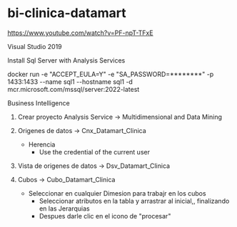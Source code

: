 # bi-clinica-datamart

https://www.youtube.com/watch?v=PF-npT-TFxE

Visual Studio 2019

Install Sql Server with Analysis Services

docker run -e "ACCEPT_EULA=Y" -e "SA_PASSWORD=********" -p 1433:1433 --name sql1 --hostname sql1 -d mcr.microsoft.com/mssql/server:2022-latest

Business Intelligence

1. Crear proyecto Analysis Service -> Multidimensional and Data Mining
2. Origenes de datos -> Cnx_Datamart_Clinica
	- Herencia
		- Use the credential of the current user
3. Vista de origenes de datos -> Dsv_Datamart_Clinica
4. Cubos -> Cubo_Datamart_Clinica
	
	* Seleccionar en cualquier Dimesion para trabajr en los cubos
		- Seleccionar atributos en la tabla y arrastrar al inicial,, finalizando en las Jerarquias
		- Despues darle clic en el icono de "procesar"